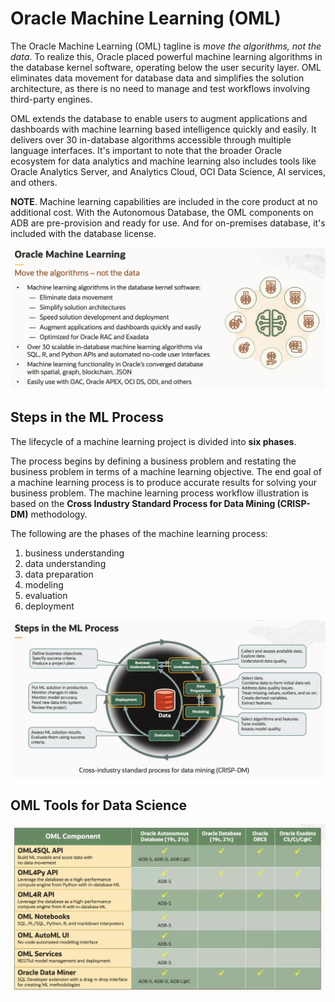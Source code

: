 # Oracle Machine Learning (OML)

The Oracle Machine Learning (OML) tagline is *move the algorithms, not the data*. To realize this, Oracle placed powerful machine learning algorithms in the database kernel software, operating below the user security layer. OML eliminates data movement for database data and simplifies the solution architecture, as there is no need to manage and test workflows involving third-party engines.

OML extends the database to enable users to augment applications and dashboards with machine learning based intelligence quickly and easily. It delivers over 30 in-database algorithms accessible through multiple language interfaces. It's important to note that the broader Oracle ecosystem for data analytics and machine learning also includes tools like Oracle Analytics Server, and Analytics Cloud, OCI Data Science, AI services, and others. 

**NOTE**. Machine learning capabilities are included in the core product at no additional cost. With the Autonomous Database, the OML components on ADB are pre-provision and ready for use. And for on-premises database, it's included with the database license.

![Oracle Machine Learning](../images/machine_learning.png)

## Steps in the ML Process

The lifecycle of a machine learning project is divided into **six phases**.

The process begins by defining a business problem and restating the business problem in terms of a machine learning objective. The end goal of a machine learning process is to produce accurate results for solving your business problem. The machine learning process workflow illustration is based on the **Cross Industry Standard Process for Data Mining (CRISP-DM)** methodology. 

The following are the phases of the machine learning process:
1. business understanding
2. data understanding
3. data preparation
4. modeling
5. evaluation
6. deployment

![Steps in the ML Process](../images/ml_steps.png)

## OML Tools for Data Science

![OML Tools for Data Science](../images/oml_tools.png)
